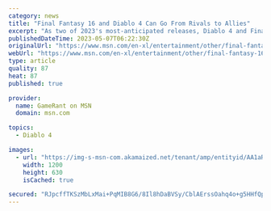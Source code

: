```yaml
---
category: news
title: "Final Fantasy 16 and Diablo 4 Can Go From Rivals to Allies"
excerpt: "As two of 2023's most-anticipated releases, Diablo 4 and Final Fantasy 16 are positioned as competitors but actually share a lot in common."
publishedDateTime: 2023-05-07T06:22:30Z
originalUrl: "https://www.msn.com/en-xl/entertainment/other/final-fantasy-16-and-diablo-4-can-go-from-rivals-to-allies/ar-AA1aR9Xr"
webUrl: "https://www.msn.com/en-xl/entertainment/other/final-fantasy-16-and-diablo-4-can-go-from-rivals-to-allies/ar-AA1aR9Xr"
type: article
quality: 87
heat: 87
published: true

provider:
  name: GameRant on MSN
  domain: msn.com

topics:
  - Diablo 4

images:
  - url: "https://img-s-msn-com.akamaized.net/tenant/amp/entityid/AA1aRhU7.img?h=630&w=1200&m=6&q=60&o=t&l=f&f=jpg&x=250&y=173"
    width: 1200
    height: 630
    isCached: true

secured: "RJpcffTKSzMbLxMai+PqMIB8G6/8Il8hDaBVSy/CblAErssOahq4o+g5HHfQpwW2q5jcoRJSX55edVSCfgje7Dcb4yS2MJdN+1MdMrchqGZVRoh3A/5JIZcXpA3GCDBJOkg1GW7719xgBhr522Zd+SbUnmoyyji4agc9bdXZsM78hgXcynJ48gtAsPGwfTWnVvXU9hCf2+dIulrYh8chNP4EQbibmB2BxXbHRf87W/XJtRAZWvoSXbm6N888R/uxr2eDUqziVRl1qHfCd36k5FQNC1mtwrhL/VAKLLdbOaJu43+24mZIY05ePMr5YebgNNCxZv43aIOZrCPHj3JzA2eEW0pbtFzl+rYLCqueIGw=;b8Ppj1IPT7/PGDtX7wNIaw=="
---
```


